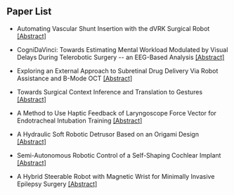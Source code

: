 ## Paper List

- Automating Vascular Shunt Insertion with the dVRK Surgical Robot
[[Abstract]](https://events.infovaya.com/presentation?id=92900)

- CogniDaVinci: Towards Estimating Mental Workload Modulated by Visual Delays During Telerobotic Surgery -- an EEG-Based Analysis
[[Abstract]](https://events.infovaya.com/presentation?id=92903)

- Exploring an External Approach to Subretinal Drug Delivery Via Robot Assistance and B-Mode OCT
[[Abstract]](https://events.infovaya.com/presentation?id=92906)

- Towards Surgical Context Inference and Translation to Gestures
[[Abstract]](https://events.infovaya.com/presentation?id=92909)

- A Method to Use Haptic Feedback of Laryngoscope Force Vector for Endotracheal Intubation Training
[[Abstract]](https://events.infovaya.com/presentation?id=92912)

- A Hydraulic Soft Robotic Detrusor Based on an Origami Design
[[Abstract]](https://events.infovaya.com/presentation?id=92915)

- Semi-Autonomous Robotic Control of a Self-Shaping Cochlear Implant
[[Abstract]](https://events.infovaya.com/presentation?id=92918)

- A Hybrid Steerable Robot with Magnetic Wrist for Minimally Invasive Epilepsy Surgery
[[Abstract]](https://events.infovaya.com/presentation?id=92921)

